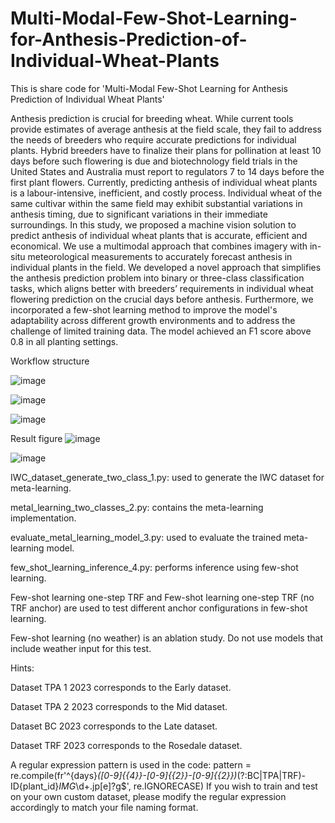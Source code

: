 # Multi-Modal-Few-Shot-Learning-for-Anthesis-Prediction-of-Individual-Wheat-Plants
This is share code for 'Multi-Modal Few-Shot Learning for Anthesis Prediction of Individual Wheat Plants'

Anthesis prediction is crucial for breeding wheat. While current tools provide estimates of average anthesis at the field scale, they fail to address the needs of breeders who require accurate predictions for individual plants. Hybrid breeders have to finalize their plans for pollination at least 10 days before such flowering is due and biotechnology field trials in the United States and Australia must report to regulators 7 to 14 days before the first plant flowers. Currently, predicting anthesis of individual wheat plants is a labour-intensive, inefficient, and costly process. Individual wheat of the same cultivar within the same field may exhibit substantial variations in anthesis timing, due to significant variations in their immediate surroundings. In this study, we proposed a machine vision solution to predict anthesis of individual wheat plants that is accurate, efficient and economical. We use a multimodal approach that combines imagery with in-situ meteorological measurements to accurately forecast anthesis in individual plants in the field. We developed a novel approach that simplifies the anthesis prediction problem into binary or three-class classification tasks, which aligns better with breeders’ requirements in individual wheat flowering prediction on the crucial days before anthesis. Furthermore, we incorporated a few-shot learning method to improve the model's adaptability across different growth environments and to address the challenge of limited training data. The model achieved an F1 score above 0.8 in all planting settings.

Workflow structure

![image](https://github.com/user-attachments/assets/265d7e12-0dc3-43c6-be6b-ae5381eb1aa5)

![image](https://github.com/user-attachments/assets/7cf0766c-e5df-4c60-b429-efc4d9b28796)

![image](https://github.com/user-attachments/assets/844606a1-a063-4a2f-af70-00779ede7b64)

Result figure
![image](https://github.com/user-attachments/assets/b768ba9e-fd31-406a-8b61-b8619874140e)

![image](https://github.com/user-attachments/assets/b29b456e-ef6a-4fba-a637-615e2e55c8d9)

IWC_dataset_generate_two_class_1.py: used to generate the IWC dataset for meta-learning.

metal_learning_two_classes_2.py: contains the meta-learning implementation.

evaluate_metal_learning_model_3.py: used to evaluate the trained meta-learning model.

few_shot_learning_inference_4.py: performs inference using few-shot learning.

Few-shot learning one-step TRF and Few-shot learning one-step TRF (no TRF anchor) are used to test different anchor configurations in few-shot learning.

Few-shot learning (no weather) is an ablation study. Do not use models that include weather input for this test.

Hints:

Dataset TPA 1 2023 corresponds to the Early dataset.

Dataset TPA 2 2023 corresponds to the Mid dataset.

Dataset BC 2023 corresponds to the Late dataset.

Dataset TRF 2023 corresponds to the Rosedale dataset.

A regular expression pattern is used in the code:
pattern = re.compile(fr'^{days}_([0-9]{{4}}-[0-9]{{2}}-[0-9]{{2}})_(?:BC|TPA|TRF)-ID{plant_id}_IMG_\d+\.jp[e]?g$', re.IGNORECASE)
If you wish to train and test on your own custom dataset, please modify the regular expression accordingly to match your file naming format.
